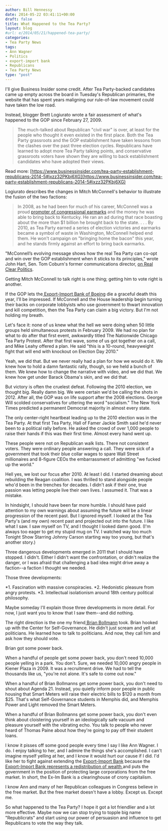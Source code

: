 ```yaml
---
author: Bill Hennessy
date: 2014-05-22 03:41:11+00:00
draft: false
title: What Happened to the Tea Party?
layout: blog
#url: e/2014/05/21/happened-tea-party/
categories:
- Tea Party News
tags:
- Ann Wagner
- Politics
- export-import bank
- Republicans
- Tea Party News
type: "post"
---
```


I'll give Business Insider some credit. After Tea Party-backed candidates came up empty across the board in Tuesday's Republican primaries, the website that has spent years maligning our rule-of-law movement could have taken the low road.

Instead, blogger Brett Logiurato wrote a fair assessment of what's happened to the GOP since February 27, 2009.



> The much-talked about Republican "civil war" is over, at least for the people who thought it even existed in the first place. Both the Tea Party grassroots and the GOP establishment have taken lessons from the clashes over the past three election cycles. Republicans have learned to adopt more Tea Party talking points, and conservative grassroots voters have shown they are willing to back establishment candidates who have adopted their views.

Read more: [https://www.businessinsider.com/tea-party-establishment-republicans-2014-5#ixzz32PKbj6XG](https://www.businessinsider.com/tea-party-establishment-republicans-2014-5#ixzz32PKbj6XG)



Logiurato describes the changes in Mitch McConnell's behavior to illustrate the fusion of the two factions:



> In 2008, as he had been for much of his career, McConnell was a proud [promoter of congressional earmarks](https://www.nytimes.com/2008/10/23/us/politics/23mcconnell.html?pagewanted=all) and the money he was able to bring back to Kentucky. He ran an ad during that race boasting about the more than $1 billion he brought back to the state.
. . .
By 2010, as Tea Party earned a series of election victories and earmarks became a symbol of waste in Washington, McConnell helped end them. He won't campaign on "bringing home the bacon" this year, and he stands firmly against an effort to bring back earmarks.



"McConnell’s evolving message shows how the real Tea Party can co-opt and win over the GOP establishment when it sticks to its principles," wrote John Hart, Sen. Tom Coburn's former communications director, [on Real Clear Politics](https://www.realclearpolitics.com/articles/2014/05/21/what_the_media_miss_about_the_tea_party_movement_122699.html).



Getting Mitch McConnell to talk right is one thing; getting him to vote right is another. 

If the GOP lets the[ Export-Import Bank of Boeing](https://hennessysview.com/2014/04/19/jonah-goldberg-perfectly-defines-gop-establishment/) die a graceful death this year, I'll be impressed. If McConnell and the House leadership begin turning their backs on corporate lobbyists who use government to thwart innovation and kill competition, then the Tea Party can claim a big victory. But I'm not holding my breath.

Let's face it: none of us knew what the hell we were doing when 50 little groups held simultaneous protests in February 2009. We had no plan for what to do after that first event, awkwardly titled The Nationwide Chicago Tea Party Protest. After that first wave, some of us got together on a call, and Mike Leahy offered a plan. He said "this is a 10-round, heavyweight fight that will end with knockout on Election Day 2010."

Yeah, we did that. But we never really had a plan for how we would do it. We knew how to hold a damn fantastic rally, though, so we held a bunch of them. We knew how to change the narrative with video, and we did that. We knew how get under Barack Obama's skin, and we did that.

But victory is often the cruelest defeat. Following the 2010 election, we thought big. Really damn big. We were certain we'd be calling the shots in 2012. After all, the GOP was on life support after the 2008 elections. George Will scolded conservatives for uttering the word "socialism." The New York Times predicted a permanent Democrat majority in almost every state.

The only center-right heartbeat leading up to the 2010 election was in the Tea Party. At that first Tea Party, Hall of Famer Jackie Smith said he'd never been to a political rally before. He asked the crowd of over 1,000 people to raise their hands if this was their first time. Almost every hand went up.

These people were not on Republican walk lists. There not consistent voters. They were ordinary people answering a call. They were sick of a government that took their blue collar wages to spare Wall Street millionaires and 8-figure CEOs the embarrassment of admitting "we fucked up the world."

Hell yes, we lost our focus after 2010. At least I did. I started dreaming about rebuilding the Reagan coalition. I was thrilled to stand alongside people who'd been in the trenches for decades. I didn't ask if their one, true passion was letting people live their own lives. I assumed it. That was a mistake.

In hindsight, I should have been far more humble. I should have paid attention to my own warnings about assuming the future will be a linear progression of the recent past. But I ignored myself. I looked at the Tea Party's (and my own) recent past and projected out into the future. I like what I saw. I saw myself on TV, and I thought I looked damn good. (I'm always too eager to get my stupid mug on TV. I watched way too much Tonight Show Starring Johnny Carson starting way too young, but that's another story.)

Three dangerous developments emerged in 2011 that I should have stopped. I didn't. Either I didn't want the confrontation, or didn't realize the danger, or I was afraid that challenging a bad idea might drive away a faction--a faction I thought we needed.

Those three developments:




*1. Fascination with massive conspiracies.
*2. Hedonistic pleasure from angry protests.
*3. Intellectual isolationism around 18th century political philosophy.


Maybe someday I'll explain those three developments in more detail. For now, I just want you to know that I saw them--and did nothing.

The right direction is the one my friend[ Brian Bollmann](https://rockinconservative.com/) took. Brian hooked up with the Center for Self-Governance. He didn't just scream and yell at politicians. He learned how to talk to politicians. And now, they call him and ask how they should vote.

Brian got some power back.

When a handful of people get some power back, you don't need 10,000 people yelling in a park. You don't. Sure, we needed 10,000 angry people in Kiener Plaza in 2009. It was a recruitment drive. We had to tell the thousands like us, "you're not alone. It's safe to come out now."

When a handful of Brian Bollmanns get some power back, you don't need to shout about Agenda 21. Instead, you quietly inform poor people in public housing that Smart Meters will raise their electric bills to $120 a month from $25. That's what Self-Governance students in Memphis did, and Memphis Power and Light removed the Smart Meters.

When a handful of Brian Bollmanns get some power back, you don't even think about cloistering yourself in an ideologically safe vacuum and pleasure yourself with the vibrating echo. You talk to people who never heard of Thomas Paine about how they're going to pay off their student loans.

I know it pisses off some good people every time I say I like Ann Wagner. I do. I enjoy talking to her, and I admire the things she's accomplished. I can't imagine myself yelling at her, and I know it would hurt our cause if I did. I'd like her to fight against extending the [Export-Import Bank](https://hennessysview.com/2014/05/19/politics-linked-stock-market/) because the [Export-Import Bank represents a redistribution of wealth ](https://heritageaction.com/2014/05/export-import-bank-twitter-account-smallbiz-153-boeing-1/)and puts the government in the position of protecting large corporations from the free market. In short, the Ex-Im Bank is a clearinghouse of crony capitalism.

I know Ann and many of her Republican colleagues in Congress believe in the free market. But the free market doesn't have a lobby. Except us. Except me.

So what happened to the Tea Party? I hope it got a lot friendlier and a lot more effective. Maybe now we can stop trying to topple big name "Republicrats" and start using our power of persuasion and influence to get Republicans to vote the way they talk.


